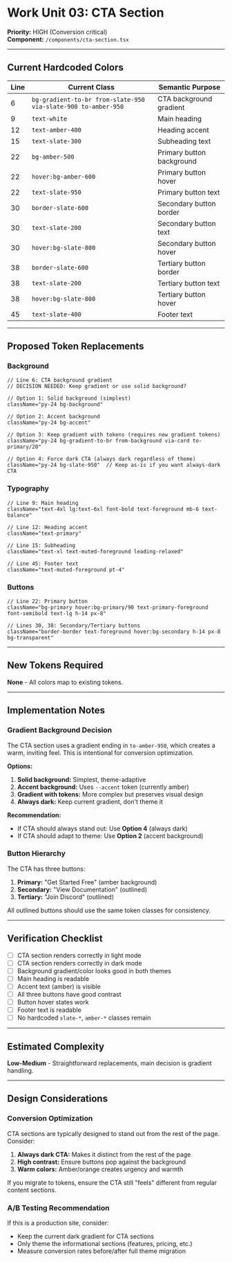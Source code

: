# Work Unit 03: CTA Section

**Priority:** HIGH (Conversion critical)  
**Component:** `/components/cta-section.tsx`

---

## Current Hardcoded Colors

| Line | Current Class | Semantic Purpose |
|------|---------------|------------------|
| 6 | `bg-gradient-to-br from-slate-950 via-slate-900 to-amber-950` | CTA background gradient |
| 9 | `text-white` | Main heading |
| 12 | `text-amber-400` | Heading accent |
| 15 | `text-slate-300` | Subheading text |
| 22 | `bg-amber-500` | Primary button background |
| 22 | `hover:bg-amber-600` | Primary button hover |
| 22 | `text-slate-950` | Primary button text |
| 30 | `border-slate-600` | Secondary button border |
| 30 | `text-slate-200` | Secondary button text |
| 30 | `hover:bg-slate-800` | Secondary button hover |
| 38 | `border-slate-600` | Tertiary button border |
| 38 | `text-slate-200` | Tertiary button text |
| 38 | `hover:bg-slate-800` | Tertiary button hover |
| 45 | `text-slate-400` | Footer text |

---

## Proposed Token Replacements

### Background

```tsx
// Line 6: CTA background gradient
// DECISION NEEDED: Keep gradient or use solid background?

// Option 1: Solid background (simplest)
className="py-24 bg-background"

// Option 2: Accent background
className="py-24 bg-accent"

// Option 3: Keep gradient with tokens (requires new gradient tokens)
className="py-24 bg-gradient-to-br from-background via-card to-primary/20"

// Option 4: Force dark CTA (always dark regardless of theme)
className="py-24 bg-slate-950"  // Keep as-is if you want always-dark CTA
```

### Typography

```tsx
// Line 9: Main heading
className="text-4xl lg:text-6xl font-bold text-foreground mb-6 text-balance"

// Line 12: Heading accent
className="text-primary"

// Line 15: Subheading
className="text-xl text-muted-foreground leading-relaxed"

// Line 45: Footer text
className="text-muted-foreground pt-4"
```

### Buttons

```tsx
// Line 22: Primary button
className="bg-primary hover:bg-primary/90 text-primary-foreground font-semibold text-lg h-14 px-8"

// Lines 30, 38: Secondary/Tertiary buttons
className="border-border text-foreground hover:bg-secondary h-14 px-8 bg-transparent"
```

---

## New Tokens Required

**None** - All colors map to existing tokens.

---

## Implementation Notes

### Gradient Background Decision

The CTA section uses a gradient ending in `to-amber-950`, which creates a warm, inviting feel. This is intentional for conversion optimization.

**Options:**
1. **Solid background:** Simplest, theme-adaptive
2. **Accent background:** Uses `--accent` token (currently amber)
3. **Gradient with tokens:** More complex but preserves visual design
4. **Always dark:** Keep current gradient, don't theme it

**Recommendation:** 
- If CTA should always stand out: Use **Option 4** (always dark)
- If CTA should adapt to theme: Use **Option 2** (accent background)

### Button Hierarchy

The CTA has three buttons:
1. **Primary:** "Get Started Free" (amber background)
2. **Secondary:** "View Documentation" (outlined)
3. **Tertiary:** "Join Discord" (outlined)

All outlined buttons should use the same token classes for consistency.

---

## Verification Checklist

- [ ] CTA section renders correctly in light mode
- [ ] CTA section renders correctly in dark mode
- [ ] Background gradient/color looks good in both themes
- [ ] Main heading is readable
- [ ] Accent text (amber) is visible
- [ ] All three buttons have good contrast
- [ ] Button hover states work
- [ ] Footer text is readable
- [ ] No hardcoded `slate-*`, `amber-*` classes remain

---

## Estimated Complexity

**Low-Medium** - Straightforward replacements, main decision is gradient handling.

---

## Design Considerations

### Conversion Optimization

CTA sections are typically designed to stand out from the rest of the page. Consider:

1. **Always dark CTA:** Makes it distinct from the rest of the page
2. **High contrast:** Ensure buttons pop against the background
3. **Warm colors:** Amber/orange creates urgency and warmth

If you migrate to tokens, ensure the CTA still "feels" different from regular content sections.

### A/B Testing Recommendation

If this is a production site, consider:
- Keep the current dark gradient for CTA sections
- Only theme the informational sections (features, pricing, etc.)
- Measure conversion rates before/after full theme migration
